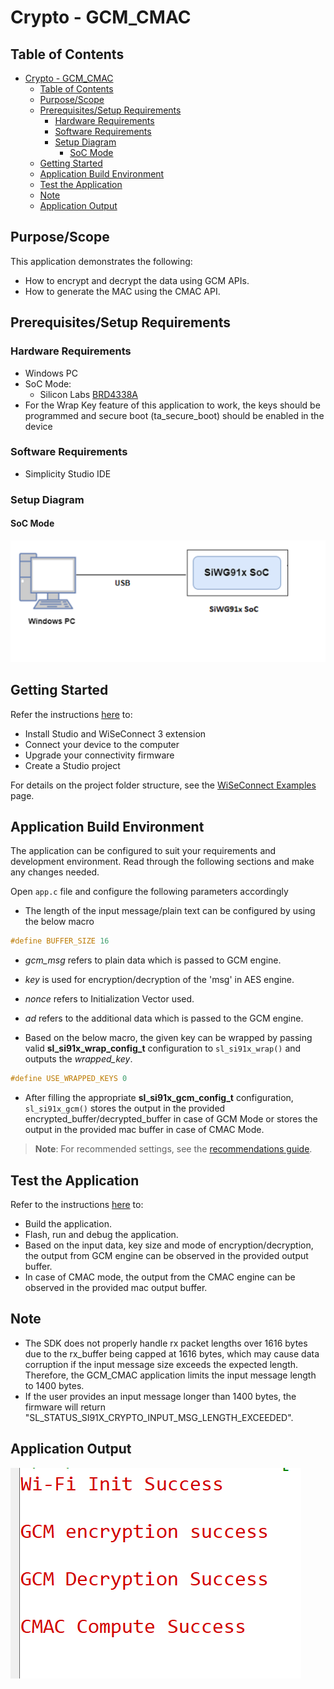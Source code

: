 # Crypto - GCM_CMAC

## Table of Contents

- [Crypto - GCM\_CMAC](#crypto---gcm_cmac)
  - [Table of Contents](#table-of-contents)
  - [Purpose/Scope](#purposescope)
  - [Prerequisites/Setup Requirements](#prerequisitessetup-requirements)
    - [Hardware Requirements](#hardware-requirements)
    - [Software Requirements](#software-requirements)
    - [Setup Diagram](#setup-diagram)
      - [SoC Mode](#soc-mode)
  - [Getting Started](#getting-started)
  - [Application Build Environment](#application-build-environment)
  - [Test the Application](#test-the-application)
  - [Note](#note)
  - [Application Output](#application-output)

## Purpose/Scope

This application demonstrates the following:
 - How to encrypt and decrypt the data using GCM APIs.
 - How to generate the MAC using the CMAC API.

## Prerequisites/Setup Requirements

### Hardware Requirements

- Windows PC
- SoC Mode:
  - Silicon Labs [BRD4338A](https://www.silabs.com/)
- For the Wrap Key feature of this application to work, the keys should be programmed and secure boot (ta_secure_boot) should be enabled in the device

### Software Requirements

- Simplicity Studio IDE

### Setup Diagram

#### SoC Mode 

![Figure: Setup Diagram SoC Mode for Crypto GCM_CMAC Example](resources/readme/setup_diagram_soc.png)

## Getting Started

Refer the instructions [here](https://docs.silabs.com/wiseconnect/latest/wiseconnect-getting-started/) to:

- Install Studio and WiSeConnect 3 extension
- Connect your device to the computer
- Upgrade your connectivity firmware
- Create a Studio project

For details on the project folder structure, see the [WiSeConnect Examples](https://docs.silabs.com/wiseconnect/latest/wiseconnect-examples/#example-folder-structure) page.

## Application Build Environment

The application can be configured to suit your requirements and development environment. Read through the following sections and make any changes needed.

Open `app.c` file and configure the following parameters accordingly

- The length of the input message/plain text can be configured by using the below macro

```c
#define BUFFER_SIZE 16
```

- *gcm_msg* refers to plain data which is passed to GCM engine.
- *key* is used for encryption/decryption of the 'msg' in AES engine.
- *nonce* refers to Initialization Vector used.
- *ad* refers to the additional data which is passed to the GCM engine.

- Based on the below macro, the given key can be wrapped by passing valid **sl_si91x_wrap_config_t** configuration to `sl_si91x_wrap()` and outputs the *wrapped_key*.

```c
#define USE_WRAPPED_KEYS 0
```

- After filling the appropriate **sl_si91x_gcm_config_t** configuration, `sl_si91x_gcm()` stores the output in the provided encrypted_buffer/decrypted_buffer in case of GCM Mode or stores the output in the provided mac buffer in case of CMAC Mode.

> **Note**: For recommended settings, see the [recommendations guide](https://docs.silabs.com/wiseconnect/latest/wiseconnect-developers-guide-prog-recommended-settings/).

## Test the Application

Refer to the instructions [here](https://docs.silabs.com/wiseconnect/latest/wiseconnect-getting-started/) to:

- Build the application.
- Flash, run and debug the application.
- Based on the input data, key size and mode of encryption/decryption, the output from GCM engine can be observed in the provided output buffer.
- In case of CMAC mode, the output from the CMAC engine can be observed in the provided mac output buffer.

## Note

- The SDK does not properly handle rx packet lengths over 1616 bytes due to the rx_buffer being capped at 1616 bytes, which may cause data corruption if the input message size exceeds the expected length. Therefore, the GCM_CMAC application limits the input message length to 1400 bytes.
- If the user provides an input message longer than 1400 bytes, the firmware will return "SL_STATUS_SI91X_CRYPTO_INPUT_MSG_LENGTH_EXCEEDED".
## Application Output

![Output](resources/readme/output.png)